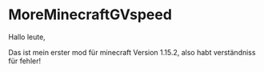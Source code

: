 # MoreMinecraftGVspeed
Hallo leute,

Das ist mein erster mod für minecraft Version 1.15.2, also habt verständniss für fehler!
